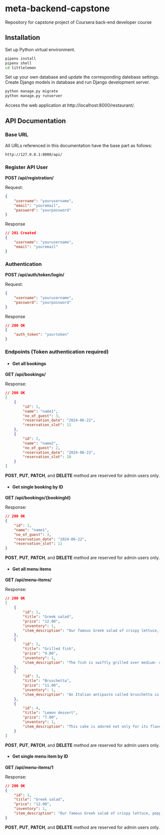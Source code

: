 # meta-backend-capstone
Repository for capstone project of Coursera back-end developer course 

## Installation
Set up Python virtual environment.
```bash
pipenv install
pipenv shell
cd littlelemon
```
Set up your own database and update the corresponding datebase settings.
Create Django models in database and run Django development server.

```bash
python manage.py migrate
python manage.py runserver
```
Access the web application at http://localhost:8000/restaurant/.

## API Documentation

### Base URL
All URLs referenced in this documentation have the base part as follows:
```bash
http://127.0.0.1:8000/api/
```
### Register API User

**POST /api/registration/**

Request:
```json
{
    "username": "yourusername",
    "email": "youremail",
    "password": "yourpassword"
}
```
Response
```json
// 201 Created
{
    "username": "yourusername",
    "email": "youremail"
}
```

### Authentication

**POST /api/auth/token/login/**

Request:
```json
{
    "username": "yourusername",
    "password": "yourpassword"
}
```
Response
```json
// 200 OK
{
    "auth_token": "yourtoken"
}
```
### Endpoints (Token authentication required)

- #### Get all bookings
**GET /api/bookings/**

Response:
```json
// 200 OK
[
	{
		"id": 1,
		"name": "name1",
		"no_of_guest": 3,
		"reservation_date": "2024-06-22",
		"reservation_slot": 11
	},
	{
		"id": 2,
		"name": "name2",
		"no_of_guest": 2,
		"reservation_date": "2024-06-23",
		"reservation_slot": 18
	}
]
```
**POST**, **PUT**, **PATCH**, and **DELETE** method are reserved for admin users only.

- #### Get single booking by ID
**GET /api/bookings/{bookingId}**

Response:
```json
// 200 OK
{
    "id": 1,
    "name": "name1",
    "no_of_guest": 3,
    "reservation_date": "2024-06-22",
    "reservation_slot": 11
}
```
**POST**, **PUT**, **PATCH**, and **DELETE** method are reserved for admin users only.


- #### Get all menu items
**GET /api/menu-items/**

Response:
```json
// 200 OK
[
	{
		"id": 1,
		"title": "Greek salad",
		"price": "12.00",
		"inventory": 1,
		"item_description": "Our famous Greek salad of crispy lettuce, peppers, olives, and our Chicago-style feta cheese. Garnished with crispy onion and salty capers."
	},
	{
		"id": 2,
		"title": "Grilled fish",
		"price": "9.00",
		"inventory": 1,
		"item_description": "The fish is swiftly grilled over medium- or high-heat coals or over medium- or high-heat gas grill burners. Thinner fillets and steaks are grilled over direct fire."
	},
	{
		"id": 3,
		"title": "Bruschetta",
		"price": "11.00",
		"inventory": 1,
		"item_description": "An Italian antipasto called bruschetta is made of grilled bread that has been smeared with garlic and seasoned with salt and olive oil. Toppings of tomato, veggies, beans, cured pork, or cheese are examples of variations. In Italy, a brustolina grill is frequently used to create bruschetta."
	},
	{
		"id": 4,
		"title": "Lemon dessert",
		"price": "7.00",
		"inventory": 1,
		"item_description": "This cake is adored not only for its flavor but also for its texture and simplicity. A base of creamed butter and sugar, eggs, lemon, milk, and flour are among the most basic ingredients. We omitted the brown sugar and substituted extra granulated sugar instead."
	}
]
```
**POST**, **PUT**, **PATCH**, and **DELETE** method are reserved for admin users only.

- #### Get single menu item by ID
**GET /api/menu-items/1**

Response:
```json
// 200 OK
{
	"id": 1,
	"title": "Greek salad",
	"price": "12.00",
	"inventory": 1,
	"item_description": "Our famous Greek salad of crispy lettuce, peppers, olives, and our Chicago-style feta cheese. Garnished with crispy onion and salty capers."
}
```
**POST**, **PUT**, **PATCH**, and **DELETE** method are reserved for admin users only.

